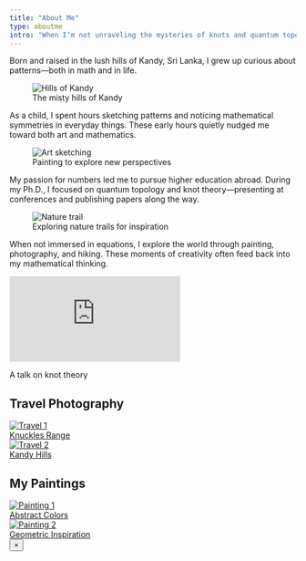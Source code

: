 ```yaml
---
title: "About Me"
type: aboutme
intro: "When I’m not unraveling the mysteries of knots and quantum topology, you can usually find me with a paintbrush in hand, exploring the colors of the world, or wandering through nature trails, camera in tow."
---
```


<p>Born and raised in the lush hills of Kandy, Sri Lanka, I grew up curious about patterns—both in math and in life.</p>

<figure class="float-right small-img">
  <img src="/uploads/kandy.png" alt="Hills of Kandy">
  <figcaption>The misty hills of Kandy</figcaption>
</figure>

<p>As a child, I spent hours sketching patterns and noticing mathematical symmetries in everyday things. These early hours quietly nudged me toward both art and mathematics.</p>

<figure class="float-left small-img">
  <img src="/uploads/art1.jpeg" alt="Art sketching">
  <figcaption>Painting to explore new perspectives</figcaption>
</figure>

<p>My passion for numbers led me to pursue higher education abroad. During my Ph.D., I focused on quantum topology and knot theory—presenting at conferences and publishing papers along the way.</p>

<figure class="float-right small-img">
  <img src="/uploads/hike1.jpeg" alt="Nature trail">
  <figcaption>Exploring nature trails for inspiration</figcaption>
</figure>

<p>When not immersed in equations, I explore the world through painting, photography, and hiking. These moments of creativity often feed back into my mathematical thinking.</p>

<div class="clear-both"></div>

<!-- YouTube video -->
<div class="video-container my-6">
  <iframe src="https://www.youtube.com/embed/YOUR_VIDEO_ID" frameborder="0" allowfullscreen></iframe>
</div>
<p class="video-caption text-center text-gray-600 mb-6">A talk on knot theory</p>

<!-- Gallery: Travel -->
<section class="gallery-section mb-6">
  <h2>Travel Photography</h2>
  <div class="gallery-grid">
    <a class="gallery-link" href="/uploads/hike1.jpeg" data-caption="Knuckles Range">
      <img src="/uploads/hike1.jpeg" alt="Travel 1">
      <div class="thumb-caption">Knuckles Range</div>
    </a>
    <a class="gallery-link" href="/uploads/kandy.png" data-caption="Kandy Hills">
      <img src="/uploads/kandy.png" alt="Travel 2">
      <div class="thumb-caption">Kandy Hills</div>
    </a>
  </div>
</section>

<!-- Gallery: Paintings -->
<section class="gallery-section mb-6">
  <h2>My Paintings</h2>
  <div class="gallery-grid">
    <a class="gallery-link" href="/uploads/art1.jpeg" data-caption="Abstract Colors">
      <img src="/uploads/art1.jpeg" alt="Painting 1">
      <div class="thumb-caption">Abstract Colors</div>
    </a>
    <a class="gallery-link" href="/uploads/art1.jpeg" data-caption="Geometric Inspiration">
      <img src="/uploads/art1.jpeg" alt="Painting 2">
      <div class="thumb-caption">Geometric Inspiration</div>
    </a>
  </div>
</section>

<!-- Lightbox script -->
<div id="lightbox" class="lightbox hidden">
  <button id="lb-close" class="lb-close" aria-label="Close">×</button>
  <img id="lb-img" src="" alt="">
  <p id="lb-caption" class="lb-caption"></p>
</div>

<script>
(function(){
  const links = document.querySelectorAll('.gallery-link');
  const lb = document.getElementById('lightbox');
  const lbImg = document.getElementById('lb-img');
  const lbCaption = document.getElementById('lb-caption');
  const lbClose = document.getElementById('lb-close');

  function openLB(href, caption){
    lbImg.src = href;
    lbCaption.textContent = caption;
    lb.classList.remove('hidden');
    document.body.style.overflow = 'hidden';
  }
  function closeLB(){
    lb.classList.add('hidden');
    lbImg.src = '';
    lbCaption.textContent = '';
    document.body.style.overflow = '';
  }

  links.forEach(a => a.addEventListener('click', e => {
    e.preventDefault();
    openLB(a.href, a.dataset.caption);
  }));
  lbClose.addEventListener('click', closeLB);
  lb.addEventListener('click', e => { if(e.target===lb) closeLB(); });
  document.addEventListener('keydown', e => { if(e.key==='Escape') closeLB(); });
})();
</script>











